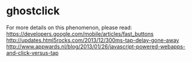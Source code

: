 ghostclick
==========

For more details on this phenomenon, please read:
https://developers.google.com/mobile/articles/fast_buttons
http://updates.html5rocks.com/2013/12/300ms-tap-delay-gone-away
http://www.appwards.nl/blog/2013/01/26/javascript-powered-webapps-and-click-versus-tap